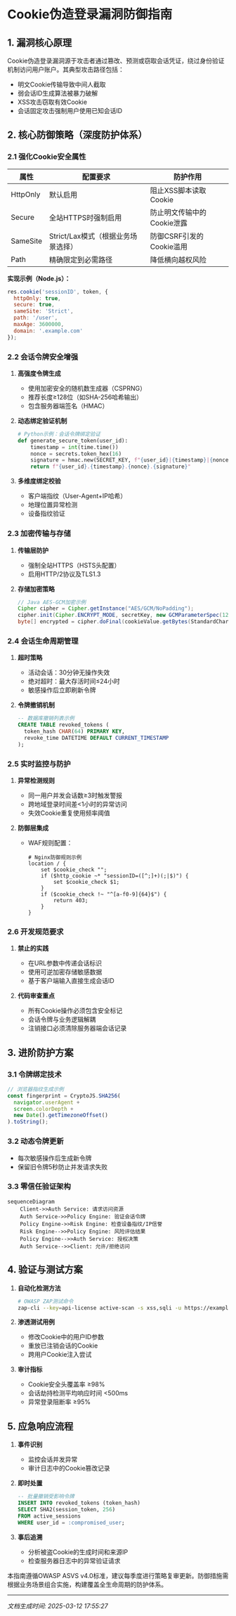 

# Cookie伪造登录漏洞防御指南

## 1. 漏洞核心原理
Cookie伪造登录漏洞源于攻击者通过篡改、预测或窃取会话凭证，绕过身份验证机制访问用户账户。其典型攻击路径包括：
- 明文Cookie传输导致中间人截取
- 弱会话ID生成算法被暴力破解
- XSS攻击窃取有效Cookie
- 会话固定攻击强制用户使用已知会话ID

## 2. 核心防御策略（深度防护体系）

### 2.1 强化Cookie安全属性
| 属性        | 配置要求                          | 防护作用                     |
|-------------|-----------------------------------|------------------------------|
| HttpOnly    | 默认启用                          | 阻止XSS脚本读取Cookie        |
| Secure      | 全站HTTPS时强制启用               | 防止明文传输中的Cookie泄露   |
| SameSite    | Strict/Lax模式（根据业务场景选择）| 防御CSRF引发的Cookie滥用      |
| Path        | 精确限定到必需路径                | 降低横向越权风险            |

**实现示例（Node.js）：**
```javascript
res.cookie('sessionID', token, {
  httpOnly: true,
  secure: true,
  sameSite: 'Strict',
  path: '/user',
  maxAge: 3600000,
  domain: '.example.com'
});
```

### 2.2 会话令牌安全增强
1. **高强度令牌生成**
   - 使用加密安全的随机数生成器（CSPRNG）
   - 推荐长度≥128位（如SHA-256哈希输出）
   - 包含服务器端签名（HMAC）

2. **动态绑定验证机制**
   ```python
   # Python示例：会话令牌绑定验证
   def generate_secure_token(user_id):
       timestamp = int(time.time())
       nonce = secrets.token_hex(16)
       signature = hmac.new(SECRET_KEY, f"{user_id}|{timestamp}|{nonce}".encode(), 'sha256').hexdigest()
       return f"{user_id}.{timestamp}.{nonce}.{signature}"
   ```

3. **多维度绑定校验**
   - 客户端指纹（User-Agent+IP哈希）
   - 地理位置异常检测
   - 设备指纹验证

### 2.3 加密传输与存储
1. **传输层防护**
   - 强制全站HTTPS（HSTS头配置）
   - 启用HTTP/2协议及TLS1.3

2. **存储加密策略**
   ```java
   // Java AES-GCM加密示例
   Cipher cipher = Cipher.getInstance("AES/GCM/NoPadding");
   cipher.init(Cipher.ENCRYPT_MODE, secretKey, new GCMParameterSpec(128, iv));
   byte[] encrypted = cipher.doFinal(cookieValue.getBytes(StandardCharsets.UTF_8));
   ```

### 2.4 会话生命周期管理
1. **超时策略**
   - 活动会话：30分钟无操作失效
   - 绝对超时：最大存活时间≤24小时
   - 敏感操作后立即刷新令牌

2. **令牌撤销机制**
   ```sql
   -- 数据库撤销列表示例
   CREATE TABLE revoked_tokens (
     token_hash CHAR(64) PRIMARY KEY,
     revoke_time DATETIME DEFAULT CURRENT_TIMESTAMP
   );
   ```

### 2.5 实时监控与防护
1. **异常检测规则**
   - 同一用户并发会话数≥3时触发警报
   - 跨地域登录时间差<1小时的异常访问
   - 失效Cookie重复使用频率阈值

2. **防御层集成**
   - WAF规则配置：
     ```nginx
     # Nginx防御规则示例
     location / {
         set $cookie_check "";
         if ($http_cookie ~* "sessionID=([^;]+)(;|$)") {
             set $cookie_check $1;
         }
         if ($cookie_check !~ "^[a-f0-9]{64}$") {
             return 403;
         }
     }
     ```

### 2.6 开发规范要求
1. **禁止的实践**
   - 在URL参数中传递会话标识
   - 使用可逆加密存储敏感数据
   - 基于客户端输入直接生成会话ID

2. **代码审查重点**
   - 所有Cookie操作必须包含安全标记
   - 会话令牌与业务逻辑解耦
   - 注销接口必须清除服务器端会话记录

## 3. 进阶防护方案

### 3.1 令牌绑定技术
```javascript
// 浏览器指纹生成示例
const fingerprint = CryptoJS.SHA256(
  navigator.userAgent +
  screen.colorDepth +
  new Date().getTimezoneOffset()
).toString();
```

### 3.2 动态令牌更新
- 每次敏感操作后生成新令牌
- 保留旧令牌5秒防止并发请求失败

### 3.3 零信任验证架构
```mermaid
sequenceDiagram
    Client->>Auth Service: 请求访问资源
    Auth Service->>Policy Engine: 验证会话令牌
    Policy Engine->>Risk Engine: 检查设备指纹/IP信誉
    Risk Engine-->>Policy Engine: 风险评估结果
    Policy Engine-->>Auth Service: 授权决策
    Auth Service-->>Client: 允许/拒绝访问
```

## 4. 验证与测试方案
1. **自动化检测方法**
   ```bash
   # OWASP ZAP测试命令
   zap-cli --key=api-license active-scan -s xss,sqli -u https://example.com
   ```

2. **渗透测试用例**
   - 修改Cookie中的用户ID参数
   - 重放已注销会话的Cookie
   - 跨用户Cookie注入尝试

3. **审计指标**
   - Cookie安全头覆盖率 ≥98%
   - 会话劫持检测平均响应时间 <500ms
   - 异常登录阻断率 ≥95%

## 5. 应急响应流程
1. **事件识别**
   - 监控会话并发异常
   - 审计日志中的Cookie篡改记录

2. **即时处置**
   ```sql
   -- 批量撤销受影响令牌
   INSERT INTO revoked_tokens (token_hash)
   SELECT SHA2(session_token, 256)
   FROM active_sessions
   WHERE user_id = :compromised_user;
   ```

3. **事后追溯**
   - 分析被盗Cookie的生成时间和来源IP
   - 检查服务器日志中的异常验证请求

本指南遵循OWASP ASVS v4.0标准，建议每季度进行策略复审更新。防御措施需根据业务场景组合实施，构建覆盖全生命周期的防护体系。

---

*文档生成时间: 2025-03-12 17:55:27*
